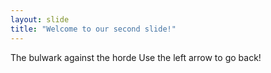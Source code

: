 ```yaml
---
layout: slide
title: "Welcome to our second slide!"
---
```

The bulwark against the horde
Use the left arrow to go back!
